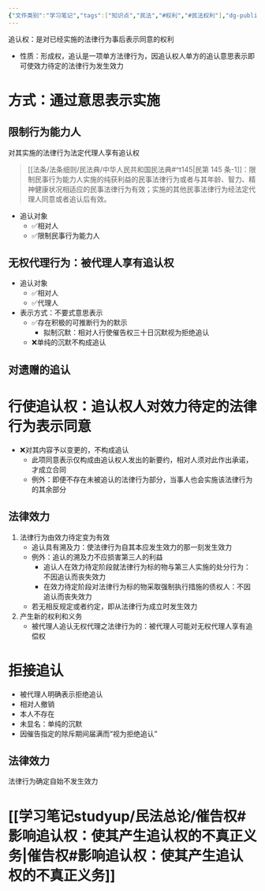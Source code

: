 ```yaml
---
{"文件类别":"学习笔记","tags":["知识点","民法","#权利","#民法权利"],"dg-publish":true,"permalink":"/学习笔记studyup/民法总论/追认权/","dgPassFrontmatter":true,"created":"2024-10-24T20:27:28.548+08:00","updated":"2024-12-08T19:35:28.234+08:00"}
---
```


追认权：是对已经实施的法律行为事后表示同意的权利
- 性质：形成权，追认是一项单方法律行为，因追认权人单方的追认意思表示即可使效力待定的法律行为发生效力
# 方式：通过意思表示实施
## 限制行为能力人
对其实施的法律行为法定代理人享有追认权
> [[法条/法条细则/民法典/中华人民共和国民法典#^t145\|民第 145 条-1]]：限制民事行为能力人实施的纯获利益的民事法律行为或者与其年龄、智力、精神健康状况相适应的民事法律行为有效；实施的其他民事法律行为经法定代理人同意或者追认后有效。
- 追认对象
	- ✅相对人
	- ✅限制民事行为能力人
## 无权代理行为：被代理人享有追认权
- 追认对象
	- ✅相对人
	- ✅代理人
- 表示方式：不要式意思表示
	- ✅存在积极的可推断行为的默示
		- 拟制沉默：相对人行使催告权三十日沉默视为拒绝追认
	- ❌单纯的沉默不构成追认
## 对遗赠的追认

# 行使追认权：追认权人对效力待定的法律行为表示同意
- ❌对其内容予以变更的，不构成追认
	- 此项同意表示仅构成由追认权人发出的新要约，相对人须对此作出承诺，才成立合同
	- 例外：即便不存在未被追认的法律行为部分，当事人也会实施该法律行为的其余部分
## 法律效力
1. 法律行为由效力待定变为有效
	- 追认具有溯及力：使法律行为自其本应发生效力的那一刻发生效力
	- 例外：追认的溯及力不应损害第三人的利益
		- 追认人在效力待定阶段就法律行为标的物与第三人实施的处分行为：不因追认而丧失效力
		- 在效力待定阶段对法律行为标的物采取强制执行措施的债权人：不因追认而丧失效力
	- 若无相反规定或者约定，即从法律行为成立时发生效力
2. 产生新的权利和义务
	- 被代理人追认无权代理之法律行为的：被代理人可能对无权代理人享有追偿权
# 拒接追认
- 被代理人明确表示拒绝追认
- 相对人撤销
- 本人不存在
- 未显名：单纯的沉默
- 因催告指定的除斥期间届满而“视为拒绝追认”
## 法律效力
法律行为确定自始不发生效力
# [[学习笔记studyup/民法总论/催告权#影响追认权：使其产生追认权的不真正义务\|催告权#影响追认权：使其产生追认权的不真正义务]]
